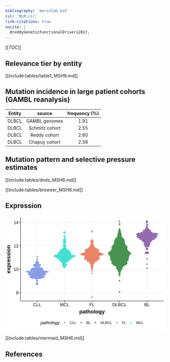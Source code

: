 ```yaml
---
bibliography: 'morinlab.bib'
csl: 'NLM.csl'
link-citations: true
nocite: |
  @reddyGeneticFunctionalDrivers2017, 
---
```

[[_TOC_]]


## Relevance tier by entity

[[include:tables/table1_MSH6.md]]

## Mutation incidence in large patient cohorts (GAMBL reanalysis)

|Entity|source        |frequency (%)|
|:------:|:--------------:|:-------------:|
|DLBCL |GAMBL genomes |1.91         |
|DLBCL |Schmitz cohort|2.55         |
|DLBCL |Reddy cohort  |2.60         |
|DLBCL |Chapuy cohort |2.56         |

## Mutation pattern and selective pressure estimates

[[include:tables/dnds_MSH6.md]]




[[include:tables/browser_MSH6.md]]

## Expression
![](images/gene_expression/MSH6_by_pathology.svg)
<!-- ORIGIN: reddyGeneticFunctionalDrivers2017 -->
<!-- DLBCL: reddyGeneticFunctionalDrivers2017 -->

[[include:tables/mermaid_MSH6.md]]

## References

